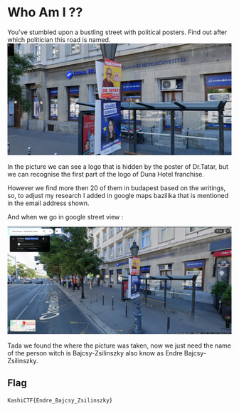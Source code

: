 # Who Am I ??

You've stumbled upon a bustling street with political posters. Find out after which politician this road is named.
![Road to find](Road_Not_Taken.jpg)

In the picture we can see a logo that is hidden by the poster of Dr.Tatar, but we can recognise the first part of the logo of Duna Hotel franchise.

However we find more then 20 of them in budapest based on the writings, so, to adjust my research I added in google maps bazilika that is mentioned in the email address shown.

And when we go in google street view :

![Duna Hotel Basilika](image.png)

Tada we found the where the picture was taken, now we just need the name of the person witch is Bajcsy-Zsilinszky also know as Endre Bajcsy-Zsilinszky.

## Flag

`KashiCTF{Endre_Bajcsy_Zsilinszky}`
